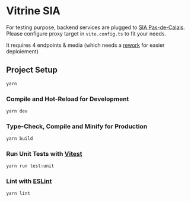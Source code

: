 # Vitrine SIA

        
For testing purpose, backend services are plugged to [SIA Pas-de-Calais](https://vitrine.archeologie.pasdecalais.fr/). Please configure proxy target in `vite.config.ts` to fit your needs.

It requires 4 endpoints & media (which needs a [rework](#4) for easier deploiement)



## Project Setup

```sh
yarn
```

### Compile and Hot-Reload for Development

```sh
yarn dev
```

### Type-Check, Compile and Minify for Production

```sh
yarn build
```

### Run Unit Tests with [Vitest](https://vitest.dev/)

```sh
yarn run test:unit
```


### Lint with [ESLint](https://eslint.org/)

```sh
yarn lint
```
